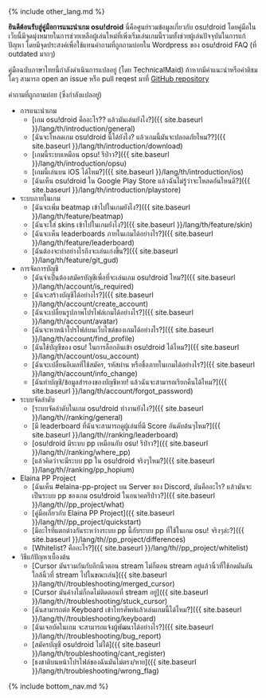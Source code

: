 {% include other_lang.md %}

**ยินดีต้อนรับสู่คู่มือการแนะนำเกม osu!droid**
นี่คือศูนย์รวมข้อมูลเกี่ยวกับ osu!droid โดยคู่มือในเว็บนี้มีจุดมุ่งหมายในการช่วยเหลือผู้เล่นใหม่ที่เพิ่งเริ่มเล่นเกมนี้รวมทั้งช่วยผู้เล่นปัจจุบันในการแก้ปัญหา
โดยมีจุดประสงค์เพื่อใช้แทนคำถามที่ถูกถามบ่อยใน Wordpress ของ osu!droid FAQ (ที่ outdated มากๆ)

คู่มือฉบับภาษาไทยนี้กำลังดำเนินการแปลอยู่ (โดย TechnicalMaid) ถ้าหากมีคำแนะนำหรือคำติชมใดๆ สามารถ open an issue หรือ pull reqest มาที่ [GitHub repository](https://github.com/NeroYuki/osudroid-guide)

คำถามที่ถูกถามบ่อย (ซึ่งกำลังแปลอยู่)

- การแนะนำเกม
    - [เกม osu!droid คืออะไร?? แล้วมันเล่นยังไง?]({{ site.baseurl }}/lang/th/introduction/general)
    - [ฉันจะโหลดเกม osu!droid นี้ได้ยังไง? แล้วเกมนี้มันจะปลอดภัยไหม??]({{ site.baseurl }}/lang/th/introduction/download)
    - [เกมนี้ระบบเหมือน opsu! รึป่าว?]({{ site.baseurl }}/lang/th/introduction/opsu)
    - [เกมนี้เล่นบน iOS ได้ไหม?]({{ site.baseurl }}/lang/th/introduction/ios)
    - [ฉันเห็น osu!droid ใน Google Play Store แล้วฉันไม่รู้ว่าจะโหลดอันไหนดี?]({{ site.baseurl }}/lang/th/introduction/playstore)
- ระบบภายในเกม
    - [ฉันจะเพิ่ม beatmap เข้าไปในเกมยังไง?]({{ site.baseurl }}/lang/th/feature/beatmap)
    - [ฉันจะใส่ skins เข้าไปในเกมยังไง?]({{ site.baseurl }}/lang/th/feature/skin)
    - [ฉันจะเห็น leaderboards ภายในเกมได้อย่างไร?]({{ site.baseurl }}/lang/th/feature/leaderboard)
    - [ฉันต้องจะทำอย่างไรถึงจะเล่นเก่งขึ้น?]({{ site.baseurl }}/lang/th/feature/git_gud)
- การจัดการบัญชี
    - [ฉันจำเป็นต้องสมัครบัญชีเพื่อที่จะเล่นเกม osu!droid ไหม?]({{ site.baseurl }}/lang/th/account/is_required)
    - [ฉันจะสร้างบัญชีได้อย่างไร?]({{ site.baseurl }}/lang/th/account/create_account)
    - [ฉันจะเปลื่ยนรูปภาพโปรไฟล์เกมได้อย่างไร?]({{ site.baseurl }}/lang/th/account/avatar)
    - [ฉันจะหาหน้าโปรไฟล์บนเว็บไซต์ของเกมได้อย่างไร?]({{ site.baseurl }}/lang/th/account/find_profile)
    - [ฉันใช้บัญชีของ osu! ในการล็อกอินเข้า osu!droid ได้ไหม?]({{ site.baseurl }}/lang/th/account/osu_account)
    - [ฉันจะเปลื่ยนอีเมลที่ใช้สมัคร, รหัสผ่าน หรือชื่อภายในเกมได้อย่างไร?]({{ site.baseurl }}/lang/th/account/info_change)
    - [ฉันทำบัญชี/ข้อมูลสำรองของบัญชีหาย! แล้วฉันจะสามารถเรียกคืนได้ไหม?]({{ site.baseurl }}/lang/th/account/forgot_password)
- ระบบจัดลำดับ
    - [ระบบจัดลำดับในเกม osu!droid ทำงานยังไง?]({{ site.baseurl }}/lang/th//ranking/general)
    - [มี leaderboard ที่ฉันจะสามารถดูผู้เล่นที่มี Score อันดับต้นๆไหม?]({{ site.baseurl }}/lang/th//ranking/leaderboard)
    - [osu!droid มีระบบ pp เหมือนกับ osu! รึป่าว?]({{ site.baseurl }}/lang/th//ranking/where_pp)
    - [แล้วคิดว่าจะมีระบบ pp ใน osu!droid จริงๆไหม?]({{ site.baseurl }}/lang/th//ranking/pp_hopium)
- Elaina PP Project
    - [ฉันเห็น #elaina-pp-project บน Server ของ Discord, มันคืออะไร? แล้วมันจะเป็นระบบ pp ของเกม osu!droid ในอนาคตรึป่าว?]({{ site.baseurl }}/lang/th//pp_project/what)
    - [คู่มือเกี่ยวกับ Elaina PP Project]({{ site.baseurl }}/lang/th//pp_project/quickstart)
    - [มีอะไรที่แตกต่างกันระหว่างระบบ pp นี้กับระบบ pp ที่ใช้ในเกม osu! จริงๆล่ะ?]({{ site.baseurl }}/lang/th//pp_project/differences)
    - [Whitelist? คืออะไร?]({{ site.baseurl }}/lang/th//pp_project/whitelist)
- วิธีแก้ปัญหาเบื้องต้น
    - [Cursor มันรวมกันกับอีกนิ้วตอน stream ไม่ก็ตอน stream อยู่แล้วนิ้วที่ใช้กดมันดันใกล้นิ้วที่ stream ไปในขณะเล่น]({{ site.baseurl }}/lang/th//troubleshooting/merged_cursor)
    - [Cursor มันค้างไม่ก็กดไม่ติดตอนที่ stream อยู่]({{ site.baseurl }}/lang/th//troubleshooting/stuck_cursor)
    - [ฉันสามารถต่อ Keyboard เข้าโทรศัพท์แล้วเล่นเกมนี้ได้ไหม?]({{ site.baseurl }}/lang/th//troubleshooting/keyboard)
    - [ฉันเจอบัคในเกม จะสามารถแจ้งผู้พัฒนาได้อย่างไร?]({{ site.baseurl }}/lang/th//troubleshooting/bug_report)
    - [สมัครบัญชี osu!droid ไม่ได้]({{ site.baseurl }}/lang/th/troubleshooting/cant_register)
    - [ธงชาติบนหน้าโปรไฟล์ของฉันมันไม่ตรง/หาย]({{ site.baseurl }}/lang/th/troubleshooting/wrong_flag)


{% include bottom_nav.md %}

